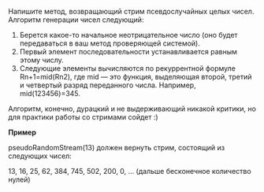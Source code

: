 Напишите метод, возвращающий стрим псевдослучайных целых чисел. Алгоритм генерации чисел следующий:

1. Берется какое-то начальное неотрицательное число (оно будет передаваться в ваш метод проверяющей системой).
2. Первый элемент последовательности устанавливается равным этому числу.
3. Следующие элементы вычисляются по рекуррентной формуле Rn+1=mid(Rn2), где mid — это функция, выделяющая второй, третий и четвертый разряд переданного числа. Например, mid(123456)=345.

Алгоритм, конечно, дурацкий и не выдерживающий никакой критики, но для практики работы со стримами сойдет :)

**Пример**

pseudoRandomStream(13) должен вернуть стрим, состоящий из следующих чисел:

13, 16, 25, 62, 384, 745, 502, 200, 0, ... (дальше бесконечное количество нулей)